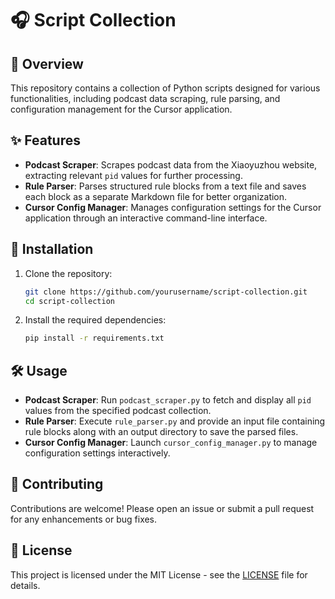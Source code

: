 # 🎧 Script Collection

## 📜 Overview

This repository contains a collection of Python scripts designed for various functionalities, including podcast data scraping, rule parsing, and configuration management for the Cursor application.

## ✨ Features

- **Podcast Scraper**: Scrapes podcast data from the Xiaoyuzhou website, extracting relevant `pid` values for further processing.
- **Rule Parser**: Parses structured rule blocks from a text file and saves each block as a separate Markdown file for better organization.
- **Cursor Config Manager**: Manages configuration settings for the Cursor application through an interactive command-line interface.

## 🚀 Installation

1. Clone the repository:

   ```bash
   git clone https://github.com/yourusername/script-collection.git
   cd script-collection
   ```

2. Install the required dependencies:

   ```bash
   pip install -r requirements.txt
   ```

## 🛠️ Usage

- **Podcast Scraper**: Run `podcast_scraper.py` to fetch and display all `pid` values from the specified podcast collection.
- **Rule Parser**: Execute `rule_parser.py` and provide an input file containing rule blocks along with an output directory to save the parsed files.
- **Cursor Config Manager**: Launch `cursor_config_manager.py` to manage configuration settings interactively.

## 🤝 Contributing

Contributions are welcome! Please open an issue or submit a pull request for any enhancements or bug fixes.

## 📄 License

This project is licensed under the MIT License - see the [LICENSE](LICENSE) file for details.
